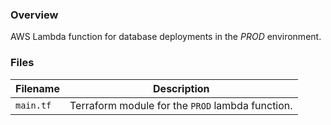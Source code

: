 ### Overview

AWS Lambda function for database deployments in the *PROD* environment.

### Files

| Filename            | Description                                                                                  |
|---------------------|----------------------------------------------------------------------------------------------|
| `main.tf`           | Terraform module for the `PROD` lambda function.                                             |